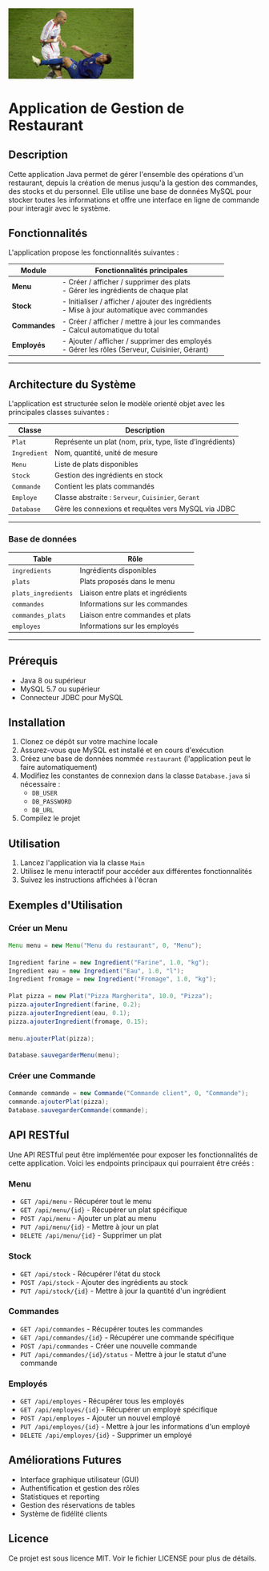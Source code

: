 <div> <img src="public/zizou.webp" width=250px> </div>

# Application de Gestion de Restaurant

## Description

Cette application Java permet de gérer l'ensemble des opérations d'un restaurant, depuis la création de menus jusqu'à la gestion des commandes, des stocks et du personnel. Elle utilise une base de données MySQL pour stocker toutes les informations et offre une interface en ligne de commande pour interagir avec le système.

## Fonctionnalités

L'application propose les fonctionnalités suivantes :

| Module              | Fonctionnalités principales                                                                 |
|---------------------|---------------------------------------------------------------------------------------------|
| **Menu**            | - Créer / afficher / supprimer des plats<br>- Gérer les ingrédients de chaque plat         |
| **Stock**           | - Initialiser / afficher / ajouter des ingrédients<br>- Mise à jour automatique avec commandes |
| **Commandes**       | - Créer / afficher / mettre à jour les commandes<br>- Calcul automatique du total           |
| **Employés**        | - Ajouter / afficher / supprimer des employés<br>- Gérer les rôles (Serveur, Cuisinier, Gérant) |

---

## Architecture du Système

L'application est structurée selon le modèle orienté objet avec les principales classes suivantes :

| Classe         | Description                                                              |
|----------------|--------------------------------------------------------------------------|
| `Plat`         | Représente un plat (nom, prix, type, liste d’ingrédients)               |
| `Ingredient`   | Nom, quantité, unité de mesure                                           |
| `Menu`         | Liste de plats disponibles                                               |
| `Stock`        | Gestion des ingrédients en stock                                         |
| `Commande`     | Contient les plats commandés                                             |
| `Employe`      | Classe abstraite : `Serveur`, `Cuisinier`, `Gerant`                      |
| `Database`     | Gère les connexions et requêtes vers MySQL via JDBC                     |

---

### Base de données

| Table                | Rôle                                                                 |
|----------------------|----------------------------------------------------------------------|
| `ingredients`        | Ingrédients disponibles                                              |
| `plats`              | Plats proposés dans le menu                                          |
| `plats_ingredients`  | Liaison entre plats et ingrédients                                   |
| `commandes`          | Informations sur les commandes                                       |
| `commandes_plats`    | Liaison entre commandes et plats                                     |
| `employes`           | Informations sur les employés                                        |

---
## Prérequis

- Java 8 ou supérieur 
- MySQL 5.7 ou supérieur
- Connecteur JDBC pour MySQL

## Installation

1. Clonez ce dépôt sur votre machine locale
2. Assurez-vous que MySQL est installé et en cours d'exécution
3. Créez une base de données nommée `restaurant` (l'application peut le faire automatiquement)
4. Modifiez les constantes de connexion dans la classe `Database.java` si nécessaire :
   - `DB_USER`
   - `DB_PASSWORD`
   - `DB_URL`
5. Compilez le projet

## Utilisation

1. Lancez l'application via la classe `Main`
2. Utilisez le menu interactif pour accéder aux différentes fonctionnalités
3. Suivez les instructions affichées à l'écran

## Exemples d'Utilisation

### Créer un Menu
```java
Menu menu = new Menu("Menu du restaurant", 0, "Menu");

Ingredient farine = new Ingredient("Farine", 1.0, "kg");
Ingredient eau = new Ingredient("Eau", 1.0, "l");
Ingredient fromage = new Ingredient("Fromage", 1.0, "kg");

Plat pizza = new Plat("Pizza Margherita", 10.0, "Pizza");
pizza.ajouterIngredient(farine, 0.2);
pizza.ajouterIngredient(eau, 0.1);
pizza.ajouterIngredient(fromage, 0.15);

menu.ajouterPlat(pizza);

Database.sauvegarderMenu(menu);
```

### Créer une Commande
```java
Commande commande = new Commande("Commande client", 0, "Commande");
commande.ajouterPlat(pizza);
Database.sauvegarderCommande(commande);
```

## API RESTful

Une API RESTful peut être implémentée pour exposer les fonctionnalités de cette application. Voici les endpoints principaux qui pourraient être créés :

### Menu
- `GET /api/menu` - Récupérer tout le menu
- `GET /api/menu/{id}` - Récupérer un plat spécifique
- `POST /api/menu` - Ajouter un plat au menu
- `PUT /api/menu/{id}` - Mettre à jour un plat
- `DELETE /api/menu/{id}` - Supprimer un plat

### Stock
- `GET /api/stock` - Récupérer l'état du stock
- `POST /api/stock` - Ajouter des ingrédients au stock
- `PUT /api/stock/{id}` - Mettre à jour la quantité d'un ingrédient

### Commandes
- `GET /api/commandes` - Récupérer toutes les commandes
- `GET /api/commandes/{id}` - Récupérer une commande spécifique
- `POST /api/commandes` - Créer une nouvelle commande
- `PUT /api/commandes/{id}/status` - Mettre à jour le statut d'une commande

### Employés
- `GET /api/employes` - Récupérer tous les employés
- `GET /api/employes/{id}` - Récupérer un employé spécifique
- `POST /api/employes` - Ajouter un nouvel employé
- `PUT /api/employes/{id}` - Mettre à jour les informations d'un employé
- `DELETE /api/employes/{id}` - Supprimer un employé

## Améliorations Futures

- Interface graphique utilisateur (GUI)
- Authentification et gestion des rôles
- Statistiques et reporting
- Gestion des réservations de tables
- Système de fidélité clients

## Licence

Ce projet est sous licence MIT. Voir le fichier LICENSE pour plus de détails. 
